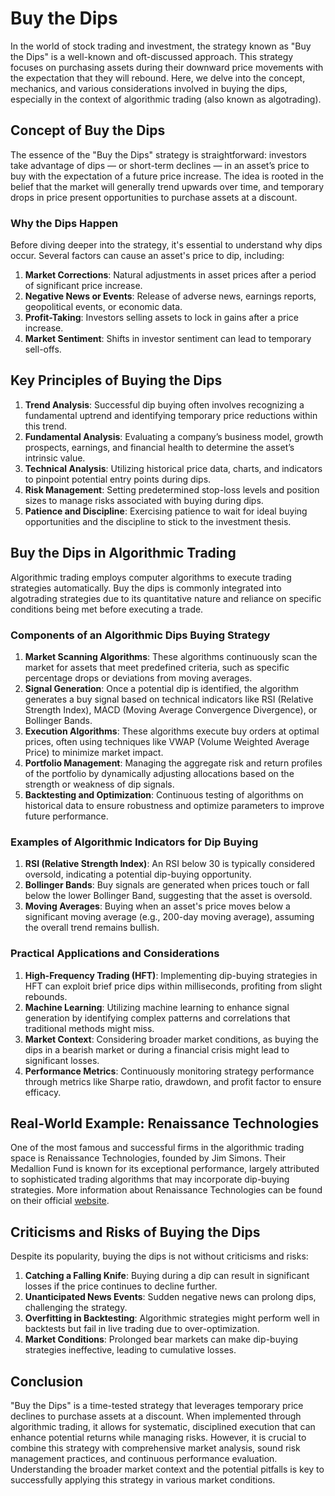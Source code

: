# Buy the Dips

In the world of stock trading and investment, the strategy known as "Buy the Dips" is a well-known and oft-discussed approach. This strategy focuses on purchasing assets during their downward price movements with the expectation that they will rebound. Here, we delve into the concept, mechanics, and various considerations involved in buying the dips, especially in the context of algorithmic trading (also known as algotrading).

## Concept of Buy the Dips

The essence of the "Buy the Dips" strategy is straightforward: investors take advantage of dips — or short-term declines — in an asset’s price to buy with the expectation of a future price increase. The idea is rooted in the belief that the market will generally trend upwards over time, and temporary drops in price present opportunities to purchase assets at a discount.

### Why the Dips Happen

Before diving deeper into the strategy, it's essential to understand why dips occur. Several factors can cause an asset's price to dip, including:

1. **Market Corrections**: Natural adjustments in asset prices after a period of significant price increase.
2. **Negative News or Events**: Release of adverse news, earnings reports, geopolitical events, or economic data.
3. **Profit-Taking**: Investors selling assets to lock in gains after a price increase.
4. **Market Sentiment**: Shifts in investor sentiment can lead to temporary sell-offs.

## Key Principles of Buying the Dips

1. **Trend Analysis**: Successful dip buying often involves recognizing a fundamental uptrend and identifying temporary price reductions within this trend.
2. **Fundamental Analysis**: Evaluating a company’s business model, growth prospects, earnings, and financial health to determine the asset’s intrinsic value.
3. **Technical Analysis**: Utilizing historical price data, charts, and indicators to pinpoint potential entry points during dips.
4. **Risk Management**: Setting predetermined stop-loss levels and position sizes to manage risks associated with buying during dips.
5. **Patience and Discipline**: Exercising patience to wait for ideal buying opportunities and the discipline to stick to the investment thesis.

## Buy the Dips in Algorithmic Trading

Algorithmic trading employs computer algorithms to execute trading strategies automatically. Buy the dips is commonly integrated into algotrading strategies due to its quantitative nature and reliance on specific conditions being met before executing a trade.

### Components of an Algorithmic Dips Buying Strategy

1. **Market Scanning Algorithms**: These algorithms continuously scan the market for assets that meet predefined criteria, such as specific percentage drops or deviations from moving averages.
2. **Signal Generation**: Once a potential dip is identified, the algorithm generates a buy signal based on technical indicators like RSI (Relative Strength Index), MACD (Moving Average Convergence Divergence), or Bollinger Bands.
3. **Execution Algorithms**: These algorithms execute buy orders at optimal prices, often using techniques like VWAP (Volume Weighted Average Price) to minimize market impact.
4. **Portfolio Management**: Managing the aggregate risk and return profiles of the portfolio by dynamically adjusting allocations based on the strength or weakness of dip signals.
5. **Backtesting and Optimization**: Continuous testing of algorithms on historical data to ensure robustness and optimize parameters to improve future performance.

### Examples of Algorithmic Indicators for Dip Buying

1. **RSI (Relative Strength Index)**: An RSI below 30 is typically considered oversold, indicating a potential dip-buying opportunity.
2. **Bollinger Bands**: Buy signals are generated when prices touch or fall below the lower Bollinger Band, suggesting that the asset is oversold.
3. **Moving Averages**: Buying when an asset's price moves below a significant moving average (e.g., 200-day moving average), assuming the overall trend remains bullish.

### Practical Applications and Considerations

1. **High-Frequency Trading (HFT)**: Implementing dip-buying strategies in HFT can exploit brief price dips within milliseconds, profiting from slight rebounds.
2. **Machine Learning**: Utilizing machine learning to enhance signal generation by identifying complex patterns and correlations that traditional methods might miss.
3. **Market Context**: Considering broader market conditions, as buying the dips in a bearish market or during a financial crisis might lead to significant losses.
4. **Performance Metrics**: Continuously monitoring strategy performance through metrics like Sharpe ratio, drawdown, and profit factor to ensure efficacy.

## Real-World Example: Renaissance Technologies

One of the most famous and successful firms in the algorithmic trading space is Renaissance Technologies, founded by Jim Simons. Their Medallion Fund is known for its exceptional performance, largely attributed to sophisticated trading algorithms that may incorporate dip-buying strategies. More information about Renaissance Technologies can be found on their official [website](https://www.rentec.com/).

## Criticisms and Risks of Buying the Dips

Despite its popularity, buying the dips is not without criticisms and risks:

1. **Catching a Falling Knife**: Buying during a dip can result in significant losses if the price continues to decline further.
2. **Unanticipated News Events**: Sudden negative news can prolong dips, challenging the strategy.
3. **Overfitting in Backtesting**: Algorithmic strategies might perform well in backtests but fail in live trading due to over-optimization.
4. **Market Conditions**: Prolonged bear markets can make dip-buying strategies ineffective, leading to cumulative losses.

## Conclusion

"Buy the Dips" is a time-tested strategy that leverages temporary price declines to purchase assets at a discount. When implemented through algorithmic trading, it allows for systematic, disciplined execution that can enhance potential returns while managing risks. However, it is crucial to combine this strategy with comprehensive market analysis, sound risk management practices, and continuous performance evaluation. Understanding the broader market context and the potential pitfalls is key to successfully applying this strategy in various market conditions.